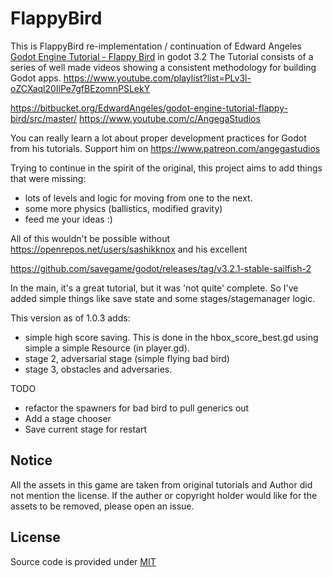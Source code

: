 # FlappyBird

This is FlappyBird re-implementation / continuation of Edward Angeles [Godot Engine Tutorial - Flappy Bird](https://bitbucket.org/EdwardAngeles/godot-engine-tutorial-flappy-bird) in godot 3.2
The Tutorial consists of a series of well made videos showing a consistent methodology for building Godot apps. https://www.youtube.com/playlist?list=PLv3l-oZCXaql20IlPe7gfBEzomnPSLekY

https://bitbucket.org/EdwardAngeles/godot-engine-tutorial-flappy-bird/src/master/
https://www.youtube.com/c/AngegaStudios

You can really learn a lot about proper development practices for Godot from his tutorials. Support him on https://www.patreon.com/angegastudios

Trying to continue in the spirit of the original, this project aims to add things that were missing:
- lots of levels and logic for moving from one to the next.
- some more physics (ballistics, modified gravity)
- feed me your ideas :)

All of this wouldn't be possible without https://openrepos.net/users/sashikknox and his excellent

https://github.com/savegame/godot/releases/tag/v3.2.1-stable-sailfish-2

In the main, it's a great tutorial, but it was 'not quite' complete. So I've added simple things like save state and some stages/stagemanager logic.

This version as of 1.0.3 adds:
- simple high score saving. This is done in the hbox_score_best.gd using simple a simple Resource (in player.gd). 
- stage 2, adversarial stage (simple flying bad bird) 
- stage 3, obstacles and adversaries.

TODO 
- refactor the spawners for bad bird to pull generics out
- Add a stage chooser
- Save current stage for restart


## Notice
All the assets in this game are taken from original tutorials and Author did not mention the license. If the auther or copyright holder would like for the assets to be removed, please open an issue.

## License
Source code is provided under [MIT](https://choosealicense.com/licenses/mit/)
